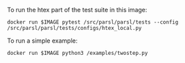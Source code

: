 
To run the htex part of the test suite in this image:

```
docker run $IMAGE pytest /src/parsl/parsl/tests --config /src/parsl/parsl/tests/configs/htex_local.py
```

To run a simple example:

```
docker run $IMAGE python3 /examples/twostep.py
```
